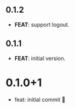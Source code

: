 ## 0.1.2

 - **FEAT**: support logout.

## 0.1.1

 - **FEAT**: initial version.

# 0.1.0+1

- feat: initial commit 🎉
